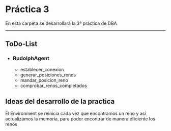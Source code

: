 # Práctica 3

En esta carpeta se desarrollará la 3ª práctica de DBA

---

## ToDo-List

  - ### RudolphAgent
    - establecer_conexion
    - generar_posiciones_renos
    - mandar_posicion_reno
    - comprobar_renos_completados


## Ideas del desarrollo de la practica

El Environment se reinicia cada vez que encontramos un reno y así actualizamos la memoria, para poder encontrar de manera eficiente los renos



